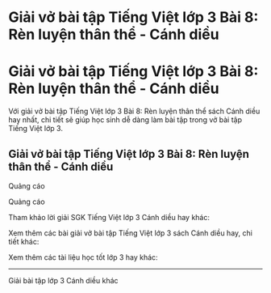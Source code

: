 # Giải vở bài tập Tiếng Việt lớp 3 Bài 8: Rèn luyện thân thể - Cánh diều

# Giải vở bài tập Tiếng Việt lớp 3 Bài 8: Rèn luyện thân thể - Cánh diều

Với giải vở bài tập Tiếng Việt lớp 3 Bài 8: Rèn luyện thân thể sách Cánh diều hay nhất, chi tiết sẽ giúp học sinh dễ dàng làm bài tập trong vở bài tập Tiếng Việt lớp 3.

## Giải vở bài tập Tiếng Việt lớp 3 Bài 8: Rèn luyện thân thể - Cánh diều

Quảng cáo

Quảng cáo

Tham khảo lời giải SGK Tiếng Việt lớp 3 Cánh diều hay khác:

Xem thêm các bài giải vở bài tập Tiếng Việt lớp 3 sách Cánh diều hay, chi tiết khác:

Xem thêm các tài liệu học tốt lớp 3 hay khác:

* * *

Giải bài tập lớp 3 Cánh diều khác
